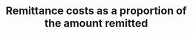 ---
source_title: null
source_notes: null
published: true  

title: Remittance  costs  as  a  proportion  of  the  amount  remitted
permalink: /10-c-1/
sdg_goal: 10
layout: indicator
indicator: 10.c.1
indicator_variable: null
graph: null
graph_type_description: null
graph_status_notes: UNK
variable_description: null
variable_notes: null
un_designated_tier: '2'
un_custodial_agency: World  Bank
target_id: 10.c
has_metadata: true
rationale_interpretation: >-
  Remittances  are  an  important  private  source  of  income  for  migrant  families.  They  benefit  wider  communities  and  improve  the  human  development  of  migrant  households.  With  total  remittances  going  to  developing  countries  projected  at  USD  454  billion  in  2015,  reaching  the  target  of  reducing  remittances  to  less  than  3%  would  save  more  than  USD  20  billion/year.  The  G20  has  already  committed  to  reducing  the  transfer  costs  of  remittances  (with  5  percentage  points  over  five  years),  the  socalled  5x  5  initiative.  To  monitor  this  commitment,  a  designated  group  in  the  World  bank  was  created  to  monitor  the  implementation  of  this  commitment.
goal_meta_link: 'http://unstats.un.org/sdgs/files/metadata-compilation/Metadata-Goal-10.pdf'
goal_meta_link_page: 14
indicator_name: Remittance  costs  as  a  proportion  of  the  amount  remitted
method_of_computation: >-
  Fees  paid,  including  indirect  costs  for  inflated  exchange  rates,  divided  by  the  amount  remitted.
target: >-
  By  2030,  reduce  to  less  than  3  per  cent  the  transaction  costs  of  migrant  remittances  and  eliminate  remittance  corridors  with  costs  higher  than  5  per  cent.
---